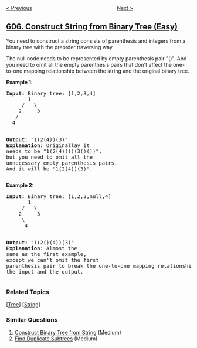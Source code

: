 <!--|This file generated by command(leetcode description); DO NOT EDIT.    |-->
<!--+----------------------------------------------------------------------+-->
<!--|@author    openset <openset.wang@gmail.com>                           |-->
<!--|@link      https://github.com/openset                                 |-->
<!--|@home      https://github.com/tonymontaro/leetcode-hints                        |-->
<!--+----------------------------------------------------------------------+-->

[< Previous](https://github.com/tonymontaro/leetcode-hints/tree/master/problems/can-place-flowers "Can Place Flowers")
　　　　　　　　　　　　　　　　
[Next >](https://github.com/tonymontaro/leetcode-hints/tree/master/problems/sales-person "Sales Person")

## [606. Construct String from Binary Tree (Easy)](https://leetcode.com/problems/construct-string-from-binary-tree "根据二叉树创建字符串")

<p>You need to construct a string consists of parenthesis and integers from a binary tree with the preorder traversing way.</p>

<p>The null node needs to be represented by empty parenthesis pair "()". And you need to omit all the empty parenthesis pairs that don't affect the one-to-one mapping relationship between the string and the original binary tree.</p>

<p><b>Example 1:</b><br />
<pre>
<b>Input:</b> Binary tree: [1,2,3,4]
       1
     /   \
    2     3
   /    
  4     

<b>Output:</b> "1(2(4))(3)"
<br/><b>Explanation:</b> Originallay it needs to be "1(2(4)())(3()())", <br/>but you need to omit all the unnecessary empty parenthesis pairs. <br/>And it will be "1(2(4))(3)".
</pre>
</p>

<p><b>Example 2:</b><br />
<pre>
<b>Input:</b> Binary tree: [1,2,3,null,4]
       1
     /   \
    2     3
     \  
      4 

<b>Output:</b> "1(2()(4))(3)"
<br/><b>Explanation:</b> Almost the same as the first example, <br/>except we can't omit the first parenthesis pair to break the one-to-one mapping relationship between the input and the output.
</pre>
</p>

### Related Topics
  [[Tree](https://github.com/tonymontaro/leetcode-hints/tree/master/tag/tree/README.md)]
  [[String](https://github.com/tonymontaro/leetcode-hints/tree/master/tag/string/README.md)]

### Similar Questions
  1. [Construct Binary Tree from String](https://github.com/tonymontaro/leetcode-hints/tree/master/problems/construct-binary-tree-from-string) (Medium)
  1. [Find Duplicate Subtrees](https://github.com/tonymontaro/leetcode-hints/tree/master/problems/find-duplicate-subtrees) (Medium)

